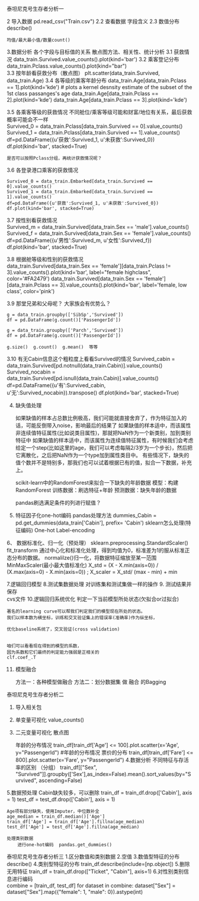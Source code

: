 泰坦尼克号生存者分析一

2 导入数据
pd.read_csv("Train.csv")
2.2 查看数据  字段含义
2.3 数值分布 describe()

	均值/最大最小值/数量count()
3.数据分析
	各个字段与目标值的关系
	散点图方法、相关性、统计分析
3.1 获救情况
	data_train.Survived.value_counts().plot(kind='bar')	
3.2 乘客登记分布
	data_train.Pclass.value_counts().plot(kind="bar")	
3.3 按年龄看获救分布（散点图）
	plt.scatter(data_train.Survived, data_train.Age)
3.4 各等级的乘客年龄分布
	data_train.Age[data_train.Pclass == 1].plot(kind='kde')   # plots a kernel desnsity estimate of the subset of the 1st class passanges's age
	data_train.Age[data_train.Pclass == 2].plot(kind='kde')
	data_train.Age[data_train.Pclass == 3].plot(kind='kde')	

3.5 各乘客等级的获救情况
	不同舱位/乘客等级可能和财富/地位有关系，最后获救概率可能会不一样	
	Survived_0 = data_train.Pclass[data_train.Survived == 0].value_counts()
	Survived_1 = data_train.Pclass[data_train.Survived == 1].value_counts()
	df=pd.DataFrame({u'获救':Survived_1, u'未获救':Survived_0})
	df.plot(kind='bar', stacked=True)
	
	是否可以按照Pclass分组，再统计获救情况呢？
	
3.6 各登录港口乘客的获救情况

	Survived_0 = data_train.Embarked[data_train.Survived == 0].value_counts()
	Survived_1 = data_train.Embarked[data_train.Survived == 1].value_counts()
	df=pd.DataFrame({u'获救':Survived_1, u'未获救':Survived_0})
	df.plot(kind='bar', stacked=True)
	
3.7 按性别看获救情况	
	Survived_m = data_train.Survived[data_train.Sex == 'male'].value_counts()
	Survived_f = data_train.Survived[data_train.Sex == 'female'].value_counts()
	df=pd.DataFrame({u'男性':Survived_m, u'女性':Survived_f})
	df.plot(kind='bar', stacked=True)

3.8 根据舱等级和性别的获救情况	
	data_train.Survived[data_train.Sex == 'female'][data_train.Pclass != 3].value_counts().plot(kind='bar', label="female highclass", color='#FA2479')
	data_train.Survived[data_train.Sex == 'female'][data_train.Pclass == 3].value_counts().plot(kind='bar', label='female, low class', color='pink')

	
3.9 那堂兄弟和父母呢？
	大家族会有优势么？	
	
	g = data_train.groupby(['SibSp','Survived'])
	df = pd.DataFrame(g.count()['PassengerId'])
	
	g = data_train.groupby(['Parch','Survived'])
	df = pd.DataFrame(g.count()['PassengerId'])
	
	g.size()  g.count()  g.mean()  等等
	
3.10 有无Cabin信息这个粗粒度上看看Survived的情况
	Survived_cabin = data_train.Survived[pd.notnull(data_train.Cabin)].value_counts()
	Survived_nocabin = data_train.Survived[pd.isnull(data_train.Cabin)].value_counts()
	df=pd.DataFrame({u'有':Survived_cabin, u'无':Survived_nocabin}).transpose()
	df.plot(kind='bar', stacked=True)
	
4. 缺失值处理
	
	如果缺值的样本占总数比例极高，我们可能就直接舍弃了，作为特征加入的话，可能反倒带入noise，影响最后的结果了
	如果缺值的样本适中，而该属性非连续值特征属性(比如说类目属性)，那就把NaN作为一个新类别，加到类别特征中
	如果缺值的样本适中，而该属性为连续值特征属性，有时候我们会考虑给定一个step(比如这里的age，我们可以考虑每隔2/3岁为一个步长)，然后把它离散化，之后把NaN作为一个type加到属性类目中。
	有些情况下，缺失的值个数并不是特别多，那我们也可以试着根据已有的值，拟合一下数据，补充上。
	
	
	
	scikit-learn中的RandomForest来拟合一下缺失的年龄数据
		模型：构建RandomForest
		训练数据：刷选特征+年龄
		预测数据：缺失年龄的数据
			
	pandas刷选满足条件的列进行赋值？
	
5. 特征因子化one-hot编码
	pandas处理方法
		dummies_Cabin = pd.get_dummies(data_train['Cabin'], prefix= 'Cabin')
	sklearn怎么处理(特征编码)
		One-hot  Label-encoding

6、	数据标准化、归一化（预处理）
	sklearn.preprocessing.StandardScaler()
	fit_transform
	通过中心化和标准化处理，得到均值为0，标准差为1的服从标准正态分布的数据。
	normalilze()归一化，将数据特征缩放至某一范围
	MinMaxScaler(最小最大值标准化)
		X_std = (X - X.min(axis=0)) / (X.max(axis=0) - X.min(axis=0)) ;
		X_scaler = X_std/ (max - min) + min
	
7.逻辑回归模型
8.测试集数据处理
	对训练集和测试集做一样的操作
9. 测试结果并保存	
	cvs文件
10.逻辑回归系统优化	
	判定一下当前模型所处状态(欠拟合or过拟合)
	
	著名的learning curve可以帮我们判定我们的模型现在所处的状态。
	我们以样本数为横坐标，训练和交叉验证集上的错误率(准确率)作为纵坐标，
	
	优化baseline系统了，交叉验证(cross validation)
	
	
	咱们可以看看现在得到的模型的系数，
	因为系数和它们最终的判定能力强弱是正相关的
	clf.coef_.T
	
11. 模型融合

	方法一：各种模型做融合
	方法二：划分数据集 做 融合  的Bagging
	
	
	
	
泰坦尼克号生存者分析二
1. 导入相关包
2. 单变量可视化  value_counts()
3. 二元变量可视化
	散点图
		
	年龄的分布情况	
	train_df[train_df['Age'] <= 100].plot.scatter(x='Age', y="PassengerId")  #年龄的分布情况
	票价的分布
	train_df[train_df['Fare'] <= 800].plot.scatter(x='Fare', y="PassengerId")
4.数据分析 
	不同特征与存活率的区别 （分组）
	train_df[["Sex", "Survived"]].groupby(['Sex'],as_index=False).mean().sort_values(by="Survived", ascending=False)
	
5.数据预处理
	Cabin缺失较多，可以删除
	train_df = train_df.drop(['Cabin'], axis = 1)
	test_df = test_df.drop(['Cabin'], axis = 1)		
	
	Age项有部分缺失，使用Imputer，中位数补全
	age_median = train_df.median()['Age']
	train_df['Age'] = train_df['Age'].fillna(age_median)
	test_df['Age'] = test_df['Age'].fillna(age_median)	
		
	处理类别数据	
		进行one-hot编码  pandas.get_dummies()
		
		
泰坦尼克号生存者分析三
1.区分数值和类别数据	
2.空值
3.数值型特征的分布 describe()
4.类别型特征的分布
	train_df.describe(include=[np.object])
5.删除无用特征
	train_df = train_df.drop(["Ticket", "Cabin"], axis=1)
6.对性别类别信息进行编码	
	combine = [train_df, test_df]
	for dataset in combine:
		dataset["Sex"] = dataset["Sex"].map({"female": 1, "male": 0}).astype(int)
